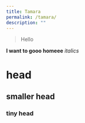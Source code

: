 ```yaml
---
title: Tamara
permalink: /tamara/
description: ""
---
```

> Hello

**I want to gooo homeee**
*italics*

# head
## smaller head
### tiny head